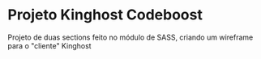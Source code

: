 # Projeto Kinghost Codeboost  

Projeto de duas sections feito no módulo de SASS, criando um wireframe para o "cliente" Kinghost

